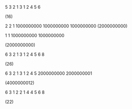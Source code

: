 5 3
2 1 3
1 2 4 5 6

(16)

2 2
1 1000000000
1000000000 1000000000
(2000000000)


1 1
1000000000
1000000000

(2000000000)



6 3
2 1 3
1 2 4 5 6 8

(26)



6 3
2 1 3
1 2 4 5 2000000000 2000000001

(4000000012)


6 3
1 2 2
1 4 4 5 6 8

(22)